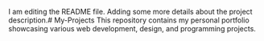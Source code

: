 I am editing the README file. Adding some more details about the project description.# My-Projects
This repository contains my personal portfolio showcasing various web development, design, and programming projects.
